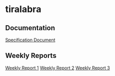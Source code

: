 # tiralabra

## Documentation

[Specification Document](./docs/specification_document.md)

## Weekly Reports

[Weekly Report 1](./docs/weekly_report_1.md)
[Weekly Report 2](./docs/weekly_report_2.md)
[Weekly Report 3](./docs/weekly_report_3.md)
